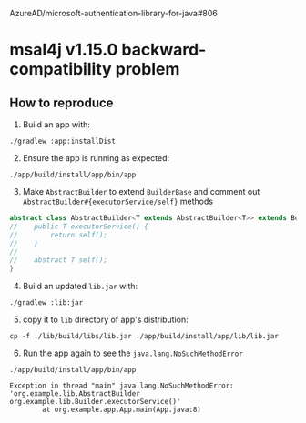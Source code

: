 AzureAD/microsoft-authentication-library-for-java#806

# msal4j v1.15.0 backward-compatibility problem

## How to reproduce

1) Build an app with:

```shell
./gradlew :app:installDist
```

2) Ensure the app is running as expected:

```shell
./app/build/install/app/bin/app
```

3) Make `AbstractBuilder` to extend `BuilderBase` and
comment out `AbstractBuilder#{executorService/self}` methods

```java
abstract class AbstractBuilder<T extends AbstractBuilder<T>> extends BuilderBase<T> {
//    public T executorService() {
//        return self();
//    }
//
//    abstract T self();
}
```

4) Build an updated `lib.jar` with:

```shell
./gradlew :lib:jar
```

5) copy it to `lib` directory of app's distribution:

```shell
cp -f ./lib/build/libs/lib.jar ./app/build/install/app/lib/lib.jar
```

6) Run the app again to see the `java.lang.NoSuchMethodError`

```shell
./app/build/install/app/bin/app
```

```text
Exception in thread "main" java.lang.NoSuchMethodError: 'org.example.lib.AbstractBuilder org.example.lib.Builder.executorService()'
        at org.example.app.App.main(App.java:8)
```
